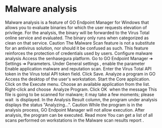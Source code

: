 # Malware analysis 

Malware analysis is a feature of GO Endpoint Manager for Windows that allows you to evaluate binaries for which the user requests elevation of privilege. For the analysis, the binary will be forwarded to the 
Virus Total
 online service and evaluated. The binary only runs when categorized as clean on that service.
Caution
The 
Malware Scan
 feature is not a substitute for an antivirus solution, nor should it be confused as such. This feature reinforces the protection of credentials used by users.
Configure malware analysis
Access the senhasegura platform.
Go to 
GO Endpoint Manager ➔ Settings ➔ Parameters.
Under 
General settings
, enable the parameter 
Enable application malware and reputation scan.
Enter the Virus Total API token in the 
Virus total API token
 field.
Click 
Save.
Analyze a program in GO
Access the desktop of the user's workstation.
Start the Core application.
Click on the 
Execute
 menu.
Choose an available application from the list.
Right-click and choose
 Analyze Program.
Click 
OK 
when the message 
This file is going to be scanned for malware; it may take a few moments; please wait 
is displayed.
In the 
Analysis Result
 column, the program under analysis displays the status 
"Analyzing...".
Caution
While the program is in the analysis process, GO Endpoint Manager will not allow execution. After analysis, the program can be executed.
Read more
You can get a list of all scans performed on workstations in the 
Malware scan results report
.